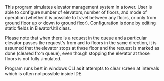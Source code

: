 This program simulates elevator management system in a tower.
User is able to configure number of elevators, number of floors, and mode of operation (whether it is possible to travel between any floors, or only from ground floor up or down to ground floor). Configuration is done by editing static fields in ElevatorUtil class.

Please note that when there is a request in the queue and a particular elevator passes the request's from and to floors in the same direction, it is assumed that the elevator stops at those floor and the request is marked as done (cleared from queue), even though stopping the elevator at those floors is not fully simulated.

Program runs best in windows CLI as it attempts to clear screen at intervals which is often not possible inside IDE.

